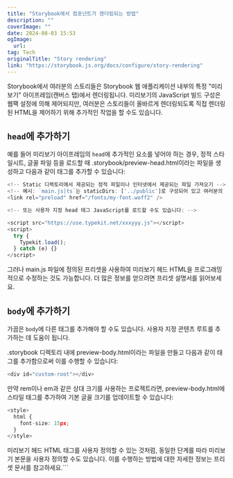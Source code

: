 ```yaml
---
title: "Storybook에서 컴포넌트가 렌더링되는 방법"
description: ""
coverImage: ""
date: 2024-08-03 15:53
ogImage: 
  url: 
tag: Tech
originalTitle: "Story rendering"
link: "https://storybook.js.org/docs/configure/story-rendering"
---
```





Storybook에서 여러분의 스토리들은 Storybook 웹 애플리케이션 내부의 특정 "미리보기" 아이프레임(캔버스 탭)에서 렌더링됩니다. 미리보기의 JavaScript 빌드 구성은 웹팩 설정에 의해 제어되지만, 여러분은 스토리들이 올바르게 렌더링되도록 직접 렌더링된 HTML을 제어하기 위해 추가적인 작업을 할 수도 있습니다.

## `head`에 추가하기

예를 들어 미리보기 아이프레임의 `head`에 추가적인 요소를 넣어야 하는 경우, 정적 스타일시트, 글꼴 파일 등을 로드할 때 .storybook/preview-head.html이라는 파일을 생성하고 다음과 같이 태그를 추가할 수 있습니다:

```typescript
<!-- Static 디렉토리에서 제공되는 정적 파일이나 인터넷에서 제공되는 파일 가져오기 -->
<!-- 예시: `main.js|ts`는 staticDirs: ['../public']로 구성되어 있고 여러분의 글꼴은 `public` 디렉토리 내부의 `fonts` 디렉토리에 있습니다 -->
<link rel="preload" href="/fonts/my-font.woff2" />

<!-- 또는 사용자 지정 head 태그 JavaScript를 로드할 수도 있습니다: -->

<script src="https://use.typekit.net/xxxyyy.js"></script>
<script>
  try {
    Typekit.load();
  } catch (e) {}
</script>
```



그러나 main.js 파일에 정의된 프리셋을 사용하여 미리보기 헤드 HTML을 프로그래밍적으로 수정하는 것도 가능합니다. 더 많은 정보를 얻으려면 프리셋 설명서를 읽어보세요.

## `body`에 추가하기

가끔은 `body`에 다른 태그를 추가해야 할 수도 있습니다. 사용자 지정 콘텐츠 루트를 추가하는 데 도움이 됩니다.

.storybook 디렉토리 내에 preview-body.html이라는 파일을 만들고 다음과 같이 태그를 추가함으로써 이를 수행할 수 있습니다:



```typescript
<div id="custom-root"></div>
```

만약 rem이나 em과 같은 상대 크기를 사용하는 프로젝트라면, preview-body.html에 스타일 태그를 추가하여 기본 글꼴 크기를 업데이트할 수 있습니다:

```typescript
<style>
  html {
    font-size: 15px;
  }
</style>
```

미리보기 헤드 HTML 태그를 사용자 정의할 수 있는 것처럼, 동일한 단계를 따라 미리보기 본문을 사용자 정의할 수도 있습니다. 이를 수행하는 방법에 대한 자세한 정보는 프리셋 문서를 참고하세요.```